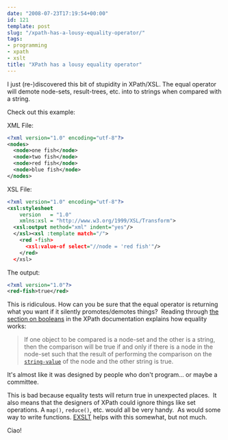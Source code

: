 ```yaml
---
date: "2008-07-23T17:19:54+00:00"
id: 121
template: post
slug: "/xpath-has-a-lousy-equality-operator/"
tags:
- programming
- xpath
- xslt
title: "XPath has a lousy equality operator"
---
```


I just (re-)discovered this bit of stupidity in XPath/XSL. The equal operator
will demote node-sets, result-trees, etc. into to strings when compared with a
string.

Check out this example:

XML File:

```xml
<?xml version="1.0" encoding="utf-8"?>
<nodes>
  <node>one fish</node>
  <node>two fish</node>
  <node>red fish</node>
  <node>blue fish</node>
</nodes>
```

XSL File:

```xml
<?xml version="1.0" encoding="utf-8"?>
<xsl:stylesheet
    version   = "1.0"
    xmlns:xsl = "http://www.w3.org/1999/XSL/Transform">
  <xsl:output method="xml" indent="yes"/>
  </xsl><xsl :template match="/">
    <red -fish>
      <xsl:value-of select="//node = 'red fish'"/>
    </red>
  </xsl>
```

The output:

```xml
<?xml version="1.0"?>
<red-fish>true</red>
```

This is ridiculous. How can you be sure that the equal operator is returning
what you want if it silently promotes/demotes things?  Reading through
[the section on booleans](http://www.w3.org/TR/xpath#booleans) in the XPath
documentation explains how equality works:

> If one object to be compared is a node-set and the other is a string, then the
> comparison will be true if and only if there is a node in the node-set such
> that the result of performing the comparison on the
> [`string-value`](http://www.w3.org/TR/xpath#dt-string-value) of the node and
> the other string is true.

It's almost like it was designed by people who don't program... or maybe a
committee.

This is bad because equality tests will return true in unexpected places.  It
also means that the designers of XPath could ignore things like set operations.
A `map()`, `reduce()`, etc. would all be very handy.  As would some way to write
functions. [EXSLT](http://www.exslt.org/) helps with this somewhat, but not
much.

Ciao!
